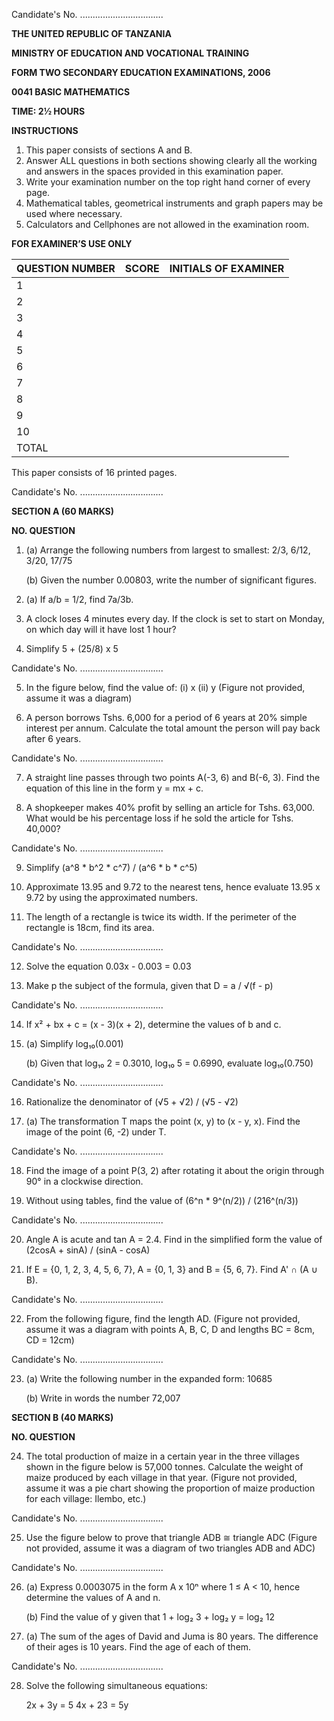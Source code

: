 Candidate's No. .................................

**THE UNITED REPUBLIC OF TANZANIA**

**MINISTRY OF EDUCATION AND VOCATIONAL TRAINING**

**FORM TWO SECONDARY EDUCATION EXAMINATIONS, 2006**

**0041 BASIC MATHEMATICS**

**TIME: 2½ HOURS**

**INSTRUCTIONS**

1. This paper consists of sections A and B.
2. Answer ALL questions in both sections showing clearly all the working and answers in the spaces provided in this examination paper.
3. Write your examination number on the top right hand corner of every page.
4. Mathematical tables, geometrical instruments and graph papers may be used where necessary.
5. Calculators and Cellphones are not allowed in the examination room.

**FOR EXAMINER’S USE ONLY**

| QUESTION NUMBER | SCORE | INITIALS OF EXAMINER |
|---|---|---|
| 1 |  |  |
| 2 |  |  |
| 3 |  |  |
| 4 |  |  |
| 5 |  |  |
| 6 |  |  |
| 7 |  |  |
| 8 |  |  |
| 9 |  |  |
| 10 |  |  |
| TOTAL |  |  |

This paper consists of 16 printed pages.

Candidate's No. .................................

**SECTION A (60 MARKS)**

**NO. QUESTION**

1.  (a) Arrange the following numbers from largest to smallest:
    2/3, 6/12, 3/20, 17/75

    (b) Given the number 0.00803, write the number of significant figures.

2.  (a) If a/b = 1/2, find 7a/3b.

3.  A clock loses 4 minutes every day. If the clock is set to start on Monday, on which day will it have lost 1 hour?

4.  Simplify 5 + (25/8) x 5

Candidate's No. .................................

5.  In the figure below, find the value of: (i) x (ii) y (Figure not provided, assume it was a diagram)

6.  A person borrows Tshs. 6,000 for a period of 6 years at 20% simple interest per annum. Calculate the total amount the person will pay back after 6 years.

Candidate's No. .................................

7.  A straight line passes through two points A(-3, 6) and B(-6, 3). Find the equation of this line in the form y = mx + c.

8.  A shopkeeper makes 40% profit by selling an article for Tshs. 63,000. What would be his percentage loss if he sold the article for Tshs. 40,000?

Candidate's No. .................................

9.  Simplify (a^8 * b^2 * c^7) / (a^6 * b * c^5)

10. Approximate 13.95 and 9.72 to the nearest tens, hence evaluate 13.95 x 9.72 by using the approximated numbers.

11. The length of a rectangle is twice its width. If the perimeter of the rectangle is 18cm, find its area.

Candidate's No. .................................

12. Solve the equation 0.03x - 0.003 = 0.03

13. Make p the subject of the formula, given that D = a / √(f - p)

Candidate's No. .................................

14. If x² + bx + c = (x - 3)(x + 2), determine the values of b and c.

15. (a) Simplify log₁₀(0.001)

    (b) Given that log₁₀ 2 = 0.3010, log₁₀ 5 = 0.6990, evaluate log₁₀(0.750)

Candidate's No. .................................

16. Rationalize the denominator of (√5 + √2) / (√5 - √2)

17. (a) The transformation T maps the point (x, y) to (x - y, x). Find the image of the point (6, -2) under T.

Candidate's No. .................................

18. Find the image of a point P(3, 2) after rotating it about the origin through 90° in a clockwise direction.

19. Without using tables, find the value of (6^n * 9^(n/2)) / (216^(n/3))

Candidate's No. .................................

20. Angle A is acute and tan A = 2.4. Find in the simplified form the value of (2cosA + sinA) / (sinA - cosA)

21. If E = {0, 1, 2, 3, 4, 5, 6, 7}, A = {0, 1, 3} and B = {5, 6, 7}. Find A' ∩ (A ∪ B).

Candidate's No. .................................

22. From the following figure, find the length AD. (Figure not provided, assume it was a diagram with points A, B, C, D and lengths BC = 8cm, CD = 12cm)

Candidate's No. .................................

23. (a) Write the following number in the expanded form: 10685

    (b) Write in words the number 72,007

**SECTION B (40 MARKS)**

**NO. QUESTION**

24. The total production of maize in a certain year in the three villages shown in the figure below is 57,000 tonnes. Calculate the weight of maize produced by each village in that year. (Figure not provided, assume it was a pie chart showing the proportion of maize production for each village: Ilembo, etc.)

Candidate's No. .................................

25. Use the figure below to prove that triangle ADB ≅ triangle ADC (Figure not provided, assume it was a diagram of two triangles ADB and ADC)

Candidate's No. .................................

26. (a) Express 0.0003075 in the form A x 10ⁿ where 1 ≤ A < 10, hence determine the values of A and n.

    (b) Find the value of y given that 1 + log₂ 3 + log₂ y = log₂ 12

27. (a) The sum of the ages of David and Juma is 80 years. The difference of their ages is 10 years. Find the age of each of them.

Candidate's No. .................................

28. Solve the following simultaneous equations:

    2x + 3y = 5
    4x + 23 = 5y